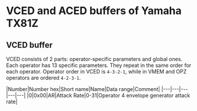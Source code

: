# VCED and ACED buffers of Yamaha TX81Z

## VCED buffer

VCED consists of 2 parts: operator-specific parameters and global ones. Each operator has 13 specific parameters. They repeat in the same order for each operator. Operator order in VCED is `4-3-2-1`, while in VMEM and OPZ operators are ordered `4-2-3-1`.

|Number|Number hex|Short name|Name|Data range|Comment|
|---|---|---|---|---|
|0|0x00|AR|Attack Rate|0-31|Operator 4 envelope generator attack rate|
